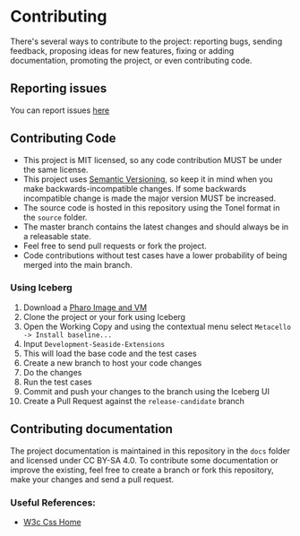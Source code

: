 Contributing  
============

There's several ways to contribute to the project: reporting bugs, sending feedback, proposing ideas for new features, fixing or adding documentation, promoting the project, or even contributing code.

## Reporting issues

You can report issues [here](https://github.com/ba-st/RenoirSt/issues/new)

## Contributing Code
- This project is MIT licensed, so any code contribution MUST be under the same license.
- This project uses [Semantic Versioning](http://semver.org/), so keep it in mind when you make backwards-incompatible changes. If some backwards incompatible change is made the major version MUST be increased.
- The source code is hosted in this repository using the Tonel format in the `source` folder.
- The master branch contains the latest changes and should always be in a releasable state.
- Feel free to send pull requests or fork the project.
- Code contributions without test cases have a lower probability of being merged into the main branch.

### Using Iceberg
1. Download a [Pharo Image and VM](https://get.pharo.org/64)
2. Clone the project or your fork using Iceberg
3. Open the Working Copy and using the contextual menu select `Metacello -> Install baseline...`
4. Input `Development-Seaside-Extensions`
5. This will load the base code and the test cases
6. Create a new branch to host your code changes
7. Do the changes
8. Run the test cases
9. Commit and push your changes to the branch using the Iceberg UI
10. Create a Pull Request against the `release-candidate` branch

## Contributing documentation

The project documentation is maintained in this repository in the `docs` folder and licensed under CC BY-SA 4.0. To contribute some documentation or improve the existing, feel free to create a branch or fork this repository, make your changes and send a pull request.

### Useful References:

- [W3c Css Home](http://www.w3.org/Style/CSS/)
